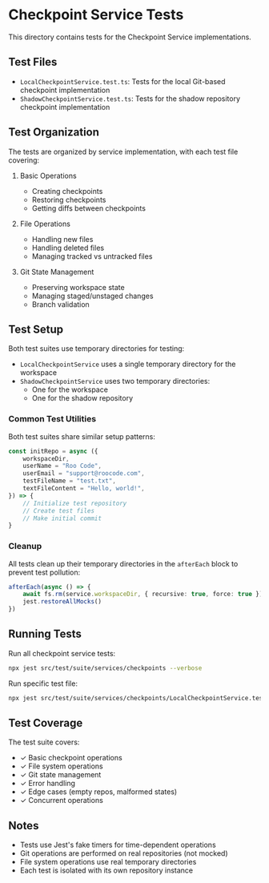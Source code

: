 # Checkpoint Service Tests

This directory contains tests for the Checkpoint Service implementations.

## Test Files

- `LocalCheckpointService.test.ts`: Tests for the local Git-based checkpoint implementation
- `ShadowCheckpointService.test.ts`: Tests for the shadow repository checkpoint implementation

## Test Organization

The tests are organized by service implementation, with each test file covering:

1. Basic Operations
   - Creating checkpoints
   - Restoring checkpoints
   - Getting diffs between checkpoints

2. File Operations
   - Handling new files
   - Handling deleted files
   - Managing tracked vs untracked files

3. Git State Management
   - Preserving workspace state
   - Managing staged/unstaged changes
   - Branch validation

## Test Setup

Both test suites use temporary directories for testing:
- `LocalCheckpointService` uses a single temporary directory for the workspace
- `ShadowCheckpointService` uses two temporary directories:
  - One for the workspace
  - One for the shadow repository

### Common Test Utilities

Both test suites share similar setup patterns:
```typescript
const initRepo = async ({
    workspaceDir,
    userName = "Roo Code",
    userEmail = "support@roocode.com",
    testFileName = "test.txt",
    textFileContent = "Hello, world!",
}) => {
    // Initialize test repository
    // Create test files
    // Make initial commit
}
```

### Cleanup

All tests clean up their temporary directories in the `afterEach` block to prevent test pollution:
```typescript
afterEach(async () => {
    await fs.rm(service.workspaceDir, { recursive: true, force: true })
    jest.restoreAllMocks()
})
```

## Running Tests

Run all checkpoint service tests:
```bash
npx jest src/test/suite/services/checkpoints --verbose
```

Run specific test file:
```bash
npx jest src/test/suite/services/checkpoints/LocalCheckpointService.test.ts --verbose
```

## Test Coverage

The test suite covers:
- ✓ Basic checkpoint operations
- ✓ File system operations
- ✓ Git state management
- ✓ Error handling
- ✓ Edge cases (empty repos, malformed states)
- ✓ Concurrent operations

## Notes

- Tests use Jest's fake timers for time-dependent operations
- Git operations are performed on real repositories (not mocked)
- File system operations use real temporary directories
- Each test is isolated with its own repository instance